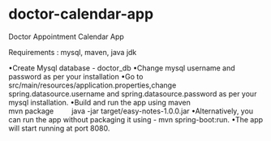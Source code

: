 # doctor-calendar-app
Doctor Appointment Calendar App

Requirements : mysql, maven, java jdk 

•Create Mysql database - doctor_db
•Change mysql username and password as per your installation 
•Go to src/main/resources/application.properties,change spring.datasource.username and spring.datasource.password as 
 per your mysql installation.
•Build and run the app using maven                                   
             mvn package
             java -jar target/easy-notes-1.0.0.jar
•Alternatively, you can run the app without packaging it using - mvn spring-boot:run. 
•The app will start running at port 8080.

